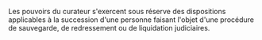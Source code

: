   
 Les pouvoirs du curateur s'exercent sous réserve des dispositions applicables à la succession d'une personne faisant l'objet d'une procédure de sauvegarde, de redressement ou de liquidation judiciaires.  

  
